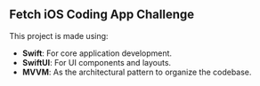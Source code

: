 ## Fetch iOS Coding App Challenge

This project is made using:
- **Swift**: For core application development.
- **SwiftUI**: For UI components and layouts.
- **MVVM**: As the architectural pattern to organize the codebase.
